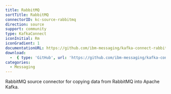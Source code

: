 ```yaml
---
title: RabbitMQ
sortTitle: RabbitMQ
connectorID: kc-source-rabbitmq
direction: source
support: community
type: KafkaConnect
iconInitial: Rm
iconGradient: 1
documentationURL: https://github.com/ibm-messaging/kafka-connect-rabbitmq-source
download:
  -  { type: 'GitHub', url: 'https://github.com/ibm-messaging/kafka-connect-rabbitmq-source' }
categories:
  - Messaging
---
```

RabbitMQ source connector for copying data from RabbitMQ into Apache Kafka.

